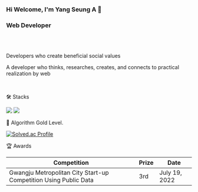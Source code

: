 ### Hi Welcome, I'm Yang Seung A 👋

<!--
**tmddk512/tmddk512** is a ✨ _special_ ✨ repository because its `README.md` (this file) appears on your GitHub profile.

Here are some ideas to get you started:

- 🔭 I’m currently working on ...
- 🌱 I’m currently learning ...
- 👯 I’m looking to collaborate on ...
- 🤔 I’m looking for help with ...
- 💬 Ask me about ...
- 📫 How to reach me: ...
- 😄 Pronouns: ...
- ⚡ Fun fact: ...
-->

<h3>Web Developer </h3><br><br>

<p> Developers who create beneficial social values </p> 
<p> A developer who thinks, researches, creates, and connects to practical realization by web </p><br>

<p>🛠 Stacks </p>
<img src="https://img.shields.io/badge/MYSQL-4479A1?style=flat-square&logo=MYSQL&logoColor=white"/> <img src="https://img.shields.io/badge/JavaScript-F7DF1E?style=flat-square&logo=JavaScript&logoColor=white"/>

<!--![Anurag's GitHub stats](https://github-readme-stats.vercel.app/api?username=tmddk512&show_icons=true&theme=radical)-->



<br>
<p>🏅 Algorithm Gold Level. </p>

[![Solved.ac Profile](http://mazassumnida.wtf/api/v2/generate_badge?boj=tmddk512)](https://solved.ac/tmddk512/)  

<p>🏆 Awards</p>


|Competition|Prize|Date|
|------|---|---|
|Gwangju Metropolitan City Start-up Competition Using Public Data|3rd|July 19, 2022|

